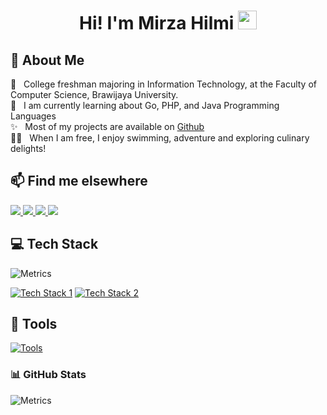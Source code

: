 <h1 align="center">Hi! I'm Mirza Hilmi
    <img src="https://em-content.zobj.net/source/noto-emoji-animations/344/waving-hand_1f44b.gif" width="30px"/>
</h1>

## 🧐 About Me

🏫 &nbsp; College freshman majoring in Information Technology, at the Faculty of Computer Science, Brawijaya University.<br>
🔭 &nbsp; I am currently learning about Go, PHP, and Java Programming Languages<br>
✨ &nbsp; Most of my projects are available on [Github](https://github.com/MirzaHilmi?tab=repositories)<br>
🏄‍♂️ &nbsp; When I am free, I enjoy swimming, adventure and exploring culinary delights!<br>

## 📫 Find me elsewhere
<p>
    <a href="https://www.instagram.com/mirzaahilmi">
        <img src="https://img.shields.io/badge/Instagram-%23E4405F.svg?style=for-the-badge&logo=Instagram&logoColor=white"/>
    </a>
    <a href="https://www.linkedin.com/in/mirzahilmi/">
        <img src="https://img.shields.io/badge/linkedin-%230077B5.svg?style=for-the-badge&logo=linkedin&logoColor=white"/>
    </a>
    <a href="mailto:exquisitemirza@gmail.com">
        <img src="https://img.shields.io/badge/Gmail-D14836?style=for-the-badge&logo=gmail&logoColor=white"/>
    </a>
    <a href="https://discordapp.com/users/456276488963096596">
        <img src="https://img.shields.io/badge/Discord-%235865F2.svg?style=for-the-badge&logo=discord&logoColor=white"/>
    </a>
</p>

## 💻 Tech Stack
![Metrics](https://metrics.lecoq.io/?template=classic&base.header=0&base.activity=0&base.community=0&base.repositories=0&base.metadata=0&isocalendar=1&base=header%2C%20activity%2C%20community%2C%20repositories%2C%20metadata&base.indepth=false&base.hireable=false&base.skip=false&isocalendar=false&isocalendar.duration=full-year&config.timezone=Asia%2FJakarta)

[![Tech Stack 1](https://skillicons.dev/icons?i=java,go,js,php,laravel,supabase)](https://skillicons.dev)
[![Tech Stack 2](https://skillicons.dev/icons?i=redis,mysql,postgres,git,docker)](https://skillicons.dev)

## 🧰 Tools
[![Tools](https://skillicons.dev/icons?i=idea,neovim,vscode,postman,bash,powershell)](https://skillicons.dev)
### 📊 GitHub Stats
![Metrics](https://metrics.lecoq.io/MirzaHilmi?template=classic&base.header=0&base.activity=0&base.community=0&base.repositories=0&base.metadata=0&languages=1&isocalendar=1&achievements=1&base=header%2C%20activity%2C%20community%2C%20repositories%2C%20metadata&base.indepth=false&base.hireable=false&base.skip=false&isocalendar=false&isocalendar.duration=half-year&languages=false&languages.limit=15&languages.threshold=0%25&languages.other=false&languages.colors=github&languages.sections=most-used&languages.indepth=false&languages.analysis.timeout=15&languages.analysis.timeout.repositories=7.5&languages.categories=markup%2C%20programming&languages.recent.categories=markup%2C%20programming&languages.recent.load=300&languages.recent.days=14&achievements=false&achievements.threshold=C&achievements.secrets=true&achievements.display=detailed&achievements.limit=0&config.timezone=Asia%2FJakarta)
